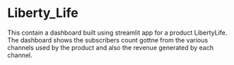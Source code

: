 # Liberty_Life
This contain a dashboard built using streamlit app for a product LibertyLife. The dashboard shows the subscribers count gottne from the various channels used by the product and also the revenue generated by each channel.